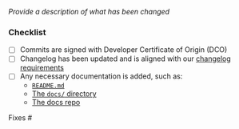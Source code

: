 <!-- Thank you for contributing!

     Read more about how you can contribute in our contribution guide:
     https://github.com/kedacore/http-add-on/blob/main/CONTRIBUTING.md
-->

_Provide a description of what has been changed_

### Checklist

- [ ] Commits are signed with Developer Certificate of Origin (DCO)
- [ ] Changelog has been updated and is aligned with our [changelog requirements](https://github.com/kedacore/keda/blob/main/CONTRIBUTING.md#Changelog)
- [ ] Any necessary documentation is added, such as:
  - [`README.md`](../README.md)
  - [The `docs/` directory](./docs)
  - [The docs repo](https://github.com/kedacore/keda-docs)

Fixes #
